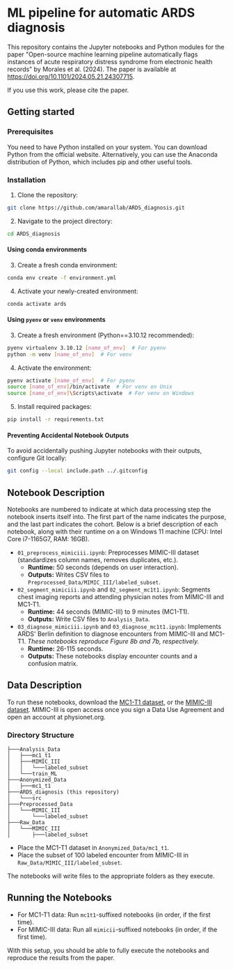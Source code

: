 # ML pipeline for automatic ARDS diagnosis  

This repository contains the Jupyter notebooks and Python modules for the paper "Open-source machine learning pipeline automatically flags instances of acute respiratory distress syndrome from electronic health records" by Morales et al. (2024). The paper is available at <https://doi.org/10.1101/2024.05.21.24307715>.  

If you use this work, please cite the paper.

## Getting started

### Prerequisites  

You need to have Python installed on your system. You can download Python from the official website. Alternatively, you can use the Anaconda distribution of Python, which includes pip and other useful tools.  

### Installation

1. Clone the repository:  

```bash
git clone https://github.com/amarallab/ARDS_diagnosis.git
```  

2. Navigate to the project directory:  

```bash
cd ARDS_diagnosis
```  

#### Using conda environments

3. Create a fresh conda environment:  

```bash
conda env create -f environment.yml
```  

4. Activate your newly-created environment:  

```bash
conda activate ards
```

#### Using `pyenv` or `venv` environments  

3. Create a fresh environment (Python==3.10.12 recommended):  

```bash
pyenv virtualenv 3.10.12 [name_of_env]  # For pyenv
python -m venv [name_of_env]  # For venv
```

4. Activate the environment:  

```bash
pyenv activate [name_of_env]  # For pyenv
source [name_of_env]/bin/activate  # For venv on Unix
source [name_of_env]\Scripts\activate  # For venv on Windows
```

5. Install required packages:  

```bash
pip install -r requirements.txt
```  

#### Preventing Accidental Notebook Outputs  

To avoid accidentally pushing Jupyter notebooks with their outputs, configure Git locally:

```bash
git config --local include.path ../.gitconfig
```

## Notebook Description  

Notebooks are numbered to indicate at which data processing step the notebook inserts itself into. The first part of the name indicates the purpose, and the last part indicates the cohort. Below is a brief description of each notebook, along with their runtime on a on Windows 11 machine (CPU: Intel Core i7-1165G7, RAM: 16GB).  

- `01_preprocess_mimiciii.ipynb`: Preprocesses MIMIC-III dataset (standardizes column names, removes duplicates, etc.).  
  - **Runtime:** 50 seconds (depends on user interaction).
  - **Outputs:** Writes CSV files to `Preprocessed_Data/MIMIC_III/labeled_subset`.
- `02_segment_mimiciii.ipynb` and `02_segment_mc1t1.ipynb`: Segments chest imaging reports and attending physician notes from MIMIC-III and MC1-T1.  
  - **Runtime:** 44 seconds (MIMIC-III) to 9 minutes (MC1-T1).
  - **Outputs:** Write CSV files to `Analysis_Data`.  
- `03_diagnose_mimiciii.ipynb` and `03_diagnose_mc1t1.ipynb`: Implements ARDS' Berlin definition to diagnose encounters from MIMIC-III and MC1-T1. *These notebooks reproduce Figure 8b and 7b, respectively.*  
  - **Runtime:** 26-115 seconds.  
  - **Outputs:** These notebooks display encounter counts and a confusion matrix.

## Data Description  

To run these notebooks, download the [MC1-T1 dataset](https://arch.library.northwestern.edu/), or the [MIMIC-III dataset](https://physionet.org/content/mimiciii/1.4/). MIMIC-III is open access once you sign a Data Use Agreement and open an account at physionet.org.

### Directory Structure  

```plaintext
├───Analysis_Data
│   ├───mc1_t1
│   ├───MIMIC_III
│   │   └───labeled_subset
│   └───train_ML
├───Anonymized_Data
│   ├───mc1_t1
├───ARDS_diagnosis (this repository)
│   └───src
├───Preprocessed_Data
│   └───MIMIC_III
│       └───labeled_subset
├───Raw_Data
│   └───MIMIC_III
│       ├───labeled_subset
```  

- Place the MC1-T1 dataset in `Anonymized_Data/mc1_t1`.  
- Place the subset of 100 labeled encounter from MIMIC-III in `Raw_Data/MIMIC_III/labeled_subset`.

The notebooks will write files to the appropriate folders as they execute.

## Running the Notebooks

- For MC1-T1 data: Run `mc1t1`-suffixed notebooks (in order, if the first time).  
- For MIMIC-III data: Run all `mimicii`-suffixed notebooks (in order, if the first time).  

With this setup, you should be able to fully execute the notebooks and reproduce the results from the paper.
